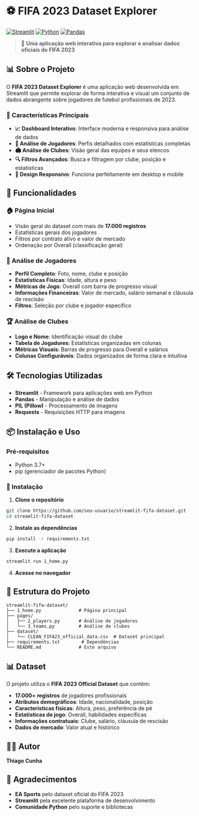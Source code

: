 # ⚽ FIFA 2023 Dataset Explorer

[![Streamlit](https://img.shields.io/badge/Streamlit-FF4B4B?style=for-the-badge&logo=Streamlit&logoColor=white)](https://streamlit.io/)
[![Python](https://img.shields.io/badge/Python-3776AB?style=for-the-badge&logo=python&logoColor=white)](https://python.org/)
[![Pandas](https://img.shields.io/badge/Pandas-150458?style=for-the-badge&logo=pandas&logoColor=white)](https://pandas.pydata.org/)

> 🚀 **Uma aplicação web interativa para explorar e analisar dados oficiais do FIFA 2023**

## 📊 Sobre o Projeto

O **FIFA 2023 Dataset Explorer** é uma aplicação web desenvolvida em Streamlit que permite explorar de forma interativa e visual um conjunto de dados abrangente sobre jogadores de futebol profissionais de 2023.

### 🎯 Características Principais

- **📈 Dashboard Interativo**: Interface moderna e responsiva para análise de dados
- **👥 Análise de Jogadores**: Perfis detalhados com estatísticas completas
- **🏟️ Análise de Clubes**: Visão geral das equipes e seus elencos
- **🔍 Filtros Avançados**: Busca e filtragem por clube, posição e estatísticas
- **📱 Design Responsivo**: Funciona perfeitamente em desktop e mobile

## 🚀 Funcionalidades

### 🏠 Página Inicial

- Visão geral do dataset com mais de **17.000 registros**
- Estatísticas gerais dos jogadores
- Filtros por contrato ativo e valor de mercado
- Ordenação por Overall (classificação geral)

### 👤 Análise de Jogadores

- **Perfil Completo**: Foto, nome, clube e posição
- **Estatísticas Físicas**: Idade, altura e peso
- **Métricas de Jogo**: Overall com barra de progresso visual
- **Informações Financeiras**: Valor de mercado, salário semanal e cláusula de rescisão
- **Filtros**: Seleção por clube e jogador específico

### 🏆 Análise de Clubes

- **Logo e Nome**: Identificação visual do clube
- **Tabela de Jogadores**: Estatísticas organizadas em colunas
- **Métricas Visuais**: Barras de progresso para Overall e salários
- **Colunas Configuráveis**: Dados organizados de forma clara e intuitiva

## 🛠️ Tecnologias Utilizadas

- **Streamlit** - Framework para aplicações web em Python
- **Pandas** - Manipulação e análise de dados
- **PIL (Pillow)** - Processamento de imagens
- **Requests** - Requisições HTTP para imagens

## 📦 Instalação e Uso

### Pré-requisitos

- Python 3.7+
- pip (gerenciador de pacotes Python)

### 🔧 Instalação

1. **Clone o repositório**

```bash
git clone https://github.com/seu-usuario/streamlit-fifa-dataset.git
cd streamlit-fifa-dataset
```

2. **Instale as dependências**

```bash
pip install -r requirements.txt
```

3. **Execute a aplicação**

```bash
streamlit run 1_home.py
```

4. **Acesse no navegador**

## 📁 Estrutura do Projeto

```
streamlit-fifa-dataset/
├── 1_home.py              # Página principal
├── pages/
│   ├── 2_players.py       # Análise de jogadores
│   └── 3_teams.py         # Análise de clubes
├── dataset/
│   └── CLEAN_FIFA23_official_data.csv  # Dataset principal
├── requirements.txt        # Dependências
└── README.md              # Este arquivo
```

## 📊 Dataset

O projeto utiliza o **FIFA 2023 Official Dataset** que contém:

- **17.000+ registros** de jogadores profissionais
- **Atributos demográficos**: Idade, nacionalidade, posição
- **Características físicas**: Altura, peso, preferência de pé
- **Estatísticas de jogo**: Overall, habilidades específicas
- **Informações contratuais**: Clube, salário, cláusula de rescisão
- **Dados de mercado**: Valor atual e histórico

## 👨‍💻 Autor

**Thiago Cunha**

## 🙏 Agradecimentos

- **EA Sports** pelo dataset oficial do FIFA 2023
- **Streamlit** pela excelente plataforma de desenvolvimento
- **Comunidade Python** pelo suporte e bibliotecas
